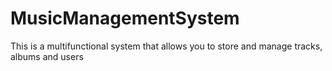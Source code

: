 # MusicManagementSystem
This is a multifunctional system that allows you to store and manage tracks, albums and users

